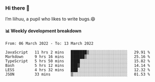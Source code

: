 ### Hi there 👋
I’m liihuu, a pupil who likes to write bugs.😄


#### 📊 Weekly development breakdown
<!--START_SECTION:waka-->

```text
From: 06 March 2022 - To: 13 March 2022

JavaScript   11 hrs 2 mins   ███████▒░░░░░░░░░░░░░░░░░   29.91 %
Markdown     9 hrs 16 mins   ██████▒░░░░░░░░░░░░░░░░░░   25.16 %
TypeScript   5 hrs 50 mins   ████░░░░░░░░░░░░░░░░░░░░░   15.82 %
Bash         5 hrs 12 mins   ███▓░░░░░░░░░░░░░░░░░░░░░   14.14 %
LESS         4 hrs 32 mins   ███░░░░░░░░░░░░░░░░░░░░░░   12.32 %
JSON         33 mins         ▒░░░░░░░░░░░░░░░░░░░░░░░░   01.53 %
```

<!--END_SECTION:waka-->

<!--
**liihuu/liihuu** is a ✨ _special_ ✨ repository because its `README.md` (this file) appears on your GitHub profile.

Here are some ideas to get you started:

- 🔭 I’m currently working on ...
- 🌱 I’m currently learning ...
- 👯 I’m looking to collaborate on ...
- 🤔 I’m looking for help with ...
- 💬 Ask me about ...
- 📫 How to reach me: ...
- 😄 Pronouns: ...
- ⚡ Fun fact: ...
-->
